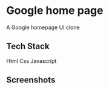 
# Google home page

A Google homepage UI clone

## Tech Stack

Html Css Javascript

  
## Screenshots

<p align="center" >
  
</p>

  
